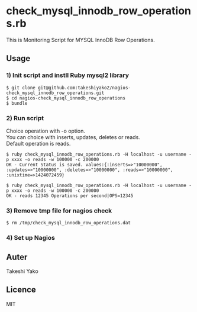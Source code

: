 # check_mysql_innodb_row_operations.rb

This is Monitoring Script for MYSQL InnoDB Row Operations.


## Usage


### 1) Init script and instll Ruby mysql2 library
```
$ git clone git@github.com:takeshiyako2/nagios-check_mysql_innodb_row_operations.git
$ cd nagios-check_mysql_innodb_row_operations
$ bundle
```

### 2) Run script

Choice operation with -o option.   
You can choice with inserts, updates, deletes or reads.  
Default operation is reads.   

```
$ ruby check_mysql_innodb_row_operations.rb -H localhost -u username -p xxxx -o reads -w 100000 -c 200000
OK - Current Status is saved. values:{:inserts=>"10000000", :updates=>"10000000", :deletes=>"10000000", :reads=>"10000000", :unixtime=>1424072459}

$ ruby check_mysql_innodb_row_operations.rb -H localhost -u username -p xxxx -o reads -w 100000 -c 200000
OK - reads 12345 Operations per second|OPS=12345
```

### 3) Remove tmp file for nagios check
```
$ rm /tmp/check_mysql_innodb_row_operations.dat
```

### 4) Set up Nagios

## Auter

Takeshi Yako

## Licence

MIT

